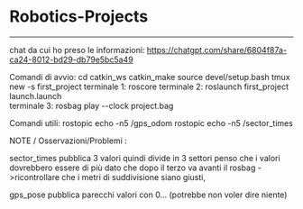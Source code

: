 # Robotics-Projects
------------------------------------------------------- 
chat da cui ho preso le informazioni: https://chatgpt.com/share/6804f87a-ca24-8012-bd29-db79e5bc5a49

Comandi di avvio:
cd catkin_ws
catkin_make
source devel/setup.bash
tmux new -s first_project
terminale 1: roscore
terminale 2: roslaunch first_project launch.launch  
terminale 3: rosbag play --clock project.bag 

Comandi utili:
rostopic echo -n5 /gps_odom
rostopic echo -n5 /sector_times

NOTE / Osservazioni/Problemi : 

sector_times pubblica 3 valori quindi divide in 3 settori
penso che i valori dovrebbero essere di più dato che dopo il terzo va avanti il rosbag
->ricontrollare che i metri di suddivisione siano giusti, 

gps_pose pubblica parecchi valori con 0...
(potrebbe non voler dire niente)
